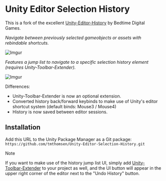 # Unity Editor Selection History
This is a fork of the excellent [Unity-Editor-History](https://github.com/BedtimeDigitalGames/Unity-Editor-History) by Bedtime Digital Games.

*Navigate between previously selected gameobjects or assets with rebindable shortcuts.*

![Imgur](https://i.imgur.com/HcHr0GP.gif)

*Features a jump list to navigate to a specific selection history element (requires Unity-Toolbar-Extender).*

![Imgur](https://i.imgur.com/pIU6KtL.png)

 Differences:
- Unity-Toolbar-Extender is now an optional extension.
- Converted history back/forward keybinds to make use of Unity's editor shortcut system (default binds: Mouse3 / Mouse4)
- History is now saved between editor sessions.


## Installation
Add this URL to the Unity Package Manager as a Git package: 
```https://github.com/tmthomsen/Unity-Editor-Selection-History.git```

> [!NOTE]
> If you want to make use of the history jump list UI, simply add [Unity-Toolbar-Extender](https://github.com/marijnz/unity-toolbar-extender) to your project as well, and the UI button will appear in the upper right corner of the editor next to the "Undo History" button.
